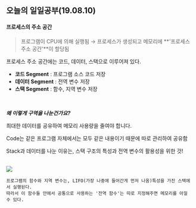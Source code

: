 ## 오늘의 일일공부(19.08.10)

#### 프로세스의 주소 공간

> 프로그램이 CPU에 의해 실행됨 → 프로세스가 생성되고 메모리에 **'프로세스 주소 공간'**이 할당됨

프로세스 주소 공간에는 코드, 데이터, 스택으로 이루어져 있다.

- **코드 Segment** : 프로그램 소스 코드 저장
- **데이터 Segment** : 전역 변수 저장
- **스택 Segment** : 함수, 지역 변수 저장

<br>

***왜 이렇게 구역을 나눈건가요?***

최대한 데이터를 공유하여 메모리 사용량을 줄여야 합니다. 

Code는 같은 프로그램 자체에서는 모두 같은 내용이기 때문에 따로 관리하여 공유함

Stack과 데이터를 나눈 이유는, 스택 구조의 특성과 전역 변수의 활용성을 위한 것!

<br>

<img src="https://t1.daumcdn.net/cfile/tistory/2174013858F1BED70A">

```
프로그램의 함수와 지역 변수는, LIFO(가장 나중에 들어간게 먼저 나옴)특성을 가진 스택에서 실행된다. 
따라서 이 함수들 안에서 공통으로 사용하는 '전역 함수'는 따로 지정해주면 메모리를 아낄 수 있다.
```

